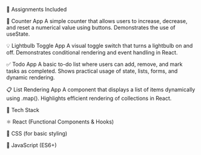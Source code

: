 🧠 Assignments Included

🔢 Counter App
A simple counter that allows users to increase, decrease, and reset a numerical value using buttons. Demonstrates the use of useState.

💡 Lightbulb Toggle App
A visual toggle switch that turns a lightbulb on and off. Demonstrates conditional rendering and event handling in React.

✅ Todo App
A basic to-do list where users can add, remove, and mark tasks as completed. Shows practical usage of state, lists, forms, and dynamic rendering.

📋 List Rendering App
A component that displays a list of items dynamically using .map(). Highlights efficient rendering of collections in React.

🚀 Tech Stack

⚛️ React (Functional Components & Hooks)

🎨 CSS (for basic styling)

📜 JavaScript (ES6+)